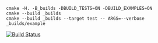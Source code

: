 ```
cmake -H. -B_builds -DBUILD_TESTS=ON -DBUILD_EXAMPLES=ON
cmake --build _builds
cmake --build _builds --target test -- ARGS=--verbose
_builds/example
```
[![Build Status](https://travis-ci.org/notorious01/stack-2.0.svg?branch=master)](https://travis-ci.org/notorious01/stack-2.0)
